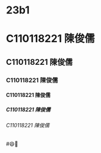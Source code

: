 # 23b1
# C110118221 陳俊儒
## C110118221 陳俊儒
### C110118221 陳俊儒
#### C110118221 陳俊儒
##### C110118221 陳俊儒
###### C110118221 陳俊儒

#😄🚴


